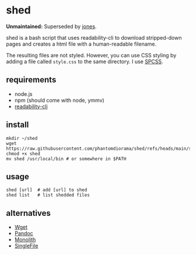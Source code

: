 # shed

**Unmaintained:** Superseded by   [jones](https://github.com/phantomdiorama/jones).

shed is a bash script that uses readability-cli to download stripped-down
pages and creates a html file with a human-readable filename.

The resulting files are not styled. However, you can use CSS styling
by adding a file called `style.css` to the same directory. I use
[SPCSS](https://susam.github.io/spcss/).

## requirements

- node.js
- npm (should come with node, ymmv)
- [readability-cli](https://gitlab.com/gardenappl/readability-cli/-/tree/main)

## install

```
mkdir ~/shed
wget https://raw.githubusercontent.com/phantomdiorama/shed/refs/heads/main/shed
chmod +x shed
mv shed /usr/local/bin # or somewhere in $PATH

```

## usage

```
shed [url]  # add [url] to shed
shed list   # list shedded files
```

## alternatives

- [Wget](https://en.m.wikipedia.org/wiki/Wget)
- [Pandoc](https://pandoc.org/)
- [Monolith](https://github.com/Y2Z/monolith)
- [SingleFile](https://github.com/gildas-lormeau/SingleFile)
